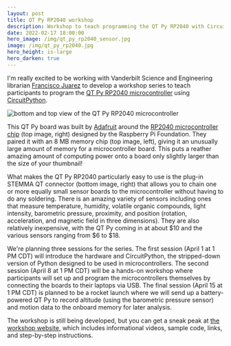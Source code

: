 ```yaml
---
layout: post
title: QT Py RP2040 workshop
description: Workshop to teach programming the QT Py RP2040 with CircuitPython
date: 2022-02-17 18:00:00
hero_image: /img/qt_py_rp2040_sensor.jpg
image: /img/qt_py_rp2040.jpg
hero_height: is-large
hero_darken: true
---
```


I'm really excited to be working with Vanderbilt Science and Engineering librarian [Francisco Juarez](https://www.linkedin.com/in/francisco-juarez-he-him-03b9b1176/) to develop a workshop series to teach participants to program the [QT Py RP2040 microcontroller](https://www.adafruit.com/product/4900) using [CircuitPython](https://circuitpython.org/). 

![bottom and top view of the QT Py RP2040 microcontroller](../../../../img/qt_py_rp2040.jpg)

This QT Py board was built by [Adafruit](https://www.adafruit.com/) around the [RP2040 microcontroller chip](https://www.raspberrypi.com/documentation/microcontrollers/rp2040.html) (top image, right) designed by the Raspberry Pi Foundation. They paired it with an 8 MB memory chip (top image, left), giving it an unusually large amount of memory for a microcontroller board. This puts a reather amazing amount of computing power onto a board only slightly larger than the size of your thumbnail! 

What makes the QT Py RP2040 particularly easy to use is the plug-in STEMMA QT connector (bottom image, right) that allows you to chain one or more equally small sensor boards to the microcontroller without having to do any soldering. There is an amazing variety of sensors including ones that measure temperature, humidity, volatile organic compounds, light intensity, barometric pressure, proximity, and position (rotation, acceleration, and magnetic field in three dimensions). They are also relatively inexpensive, with the QT Py coming in at about $10 and the various sensors ranging from $6 to $18. 

We're planning three sessions for the series. The first session (April 1 at 1 PM CDT) will introduce the hardware and CircuitPython, the stripped-down version of Python designed to be used in microcontrollers. The second session (April 8 at 1 PM CDT) will be a hands-on workshop where participants will set up and program the microcontrollers themselves by connecting the boards to their laptops via USB. The final session (April 15 at 1 PM CDT) is planned to be a rocket launch where we will send up a battery-powered QT Py to record altitude (using the barometric pressure sensor) and motion data to the onboard memory for later analysis. 

The workshop is still being developed, but you can get a sneak peak at [the workshop website](https://heardlibrary.github.io/digital-scholarship/script/codegraf/038/), which includes informational videos, sample code, links, and step-by-step instructions. 
